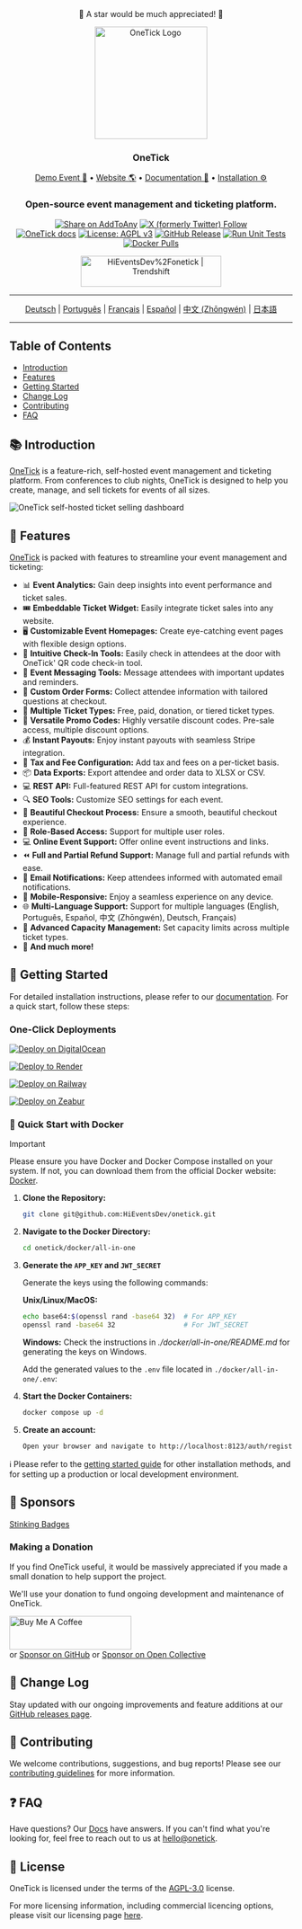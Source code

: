 <div align="center">
 🌟 A star would be much appreciated! 🌟
</div>

<p align="center">
  <img src="https://onetick-public.s3.us-west-1.amazonaws.com/website/onetick-rainbow.png?v=1" alt="OneTick Logo" width="200px">
</p>


<h3 align="center">OneTick</h3>

<p align="center">
<a href="https://demo.onetick/event/1/dog-conf-2030">Demo Event 🌟</a> • <a href="https://onetick?utm_source=gh-readme">Website 🌎</a> • <a href="https://onetick/docs">Documentation 📄</a> • <a href="https://onetick/docs/getting-started?utm_source=gh-readme">Installation ⚙️</a>
</p>

<h3 align="center">
 Open-source event management and ticketing platform.
</h3>

<div align="center">

[![Share on AddToAny](https://img.shields.io/badge/Share%20OneTick-blue)](https://www.addtoany.com/share?linkurl=https://github.com/HiEventsDev/onetick)
[![X (formerly Twitter) Follow](https://img.shields.io/twitter/follow/HiEventsTickets)](https://x.com/HiEventsTickets)
<br/>
[![OneTick docs](https://img.shields.io/badge/docs-onetick-blue)](https://onetick/docs)
[![License: AGPL v3](https://img.shields.io/badge/License-AGPL_v3-blue.svg)](https://github.com/HiEventsDev/OneTick/blob/develop/LICENCE)
[![GitHub Release](https://img.shields.io/github/v/release/HiEventsDev/onetick?include_prereleases)](https://github.com/HiEventsDev/onetick/releases)
[![Run Unit Tests](https://github.com/HiEventsDev/onetick/actions/workflows/unit-tests.yml/badge.svg?event=push)](https://github.com/HiEventsDev/onetick/actions/workflows/unit-tests.yml)
[![Docker Pulls](https://img.shields.io/docker/pulls/daveearley/onetick-all-in-one)](https://hub.docker.com/r/daveearley/onetick-all-in-one)

</div>

<div align="center">
 <a href="https://trendshift.io/repositories/10563" target="_blank"><img src="https://trendshift.io/api/badge/repositories/10563" alt="HiEventsDev%2Fonetick | Trendshift" style="width: 250px; height: 55px;" width="250" height="55"/></a>
</div>

<hr/>
<p align="center" style="text-align: center;">
<a href="README.de.md">Deutsch</a> |
<a href="README.pt.md">Português</a> |
<a href="README.fr.md">Français</a> |
<a href="README.es.md">Español</a> |
<a href="README.zh-cn.md">中文 (Zhōngwén)</a> |
<a href="README.ja.md">日本語</a>
</p>
<hr/>

## Table of Contents

- [Introduction](#-introduction)
- [Features](#-features)
- [Getting Started](#-getting-started)
- [Change Log](#-change-log)
- [Contributing](#-contributing)
- [FAQ](#-faq)

## 📚 Introduction

<a href="https://onetick">OneTick</a> is a feature-rich, self-hosted event management and ticketing platform. From conferences to club nights, 
OneTick is designed to help you create, manage, and sell tickets for events of all sizes.

<img alt="OneTick self-hosted ticket selling dashboard" src="https://onetick-public.s3.us-west-1.amazonaws.com/website/dashboard-screenshot.png"/>

## 🌟 Features

<a href="https://onetick">OneTick</a> is packed with features to streamline your event management and ticketing:

- 📊 **Event Analytics:** Gain deep insights into event performance and ticket sales.
- 🎟 **Embeddable Ticket Widget:** Easily integrate ticket sales into any website.
- 🖥 **Customizable Event Homepages:** Create eye-catching event pages with flexible design options.
- 🔑 **Intuitive Check-In Tools:** Easily check in attendees at the door with OneTick' QR code check-in tool.
- 💬 **Event Messaging Tools:** Message attendees with important updates and reminders.
- 📝 **Custom Order Forms:** Collect attendee information with tailored questions at checkout.
- 🎫 **Multiple Ticket Types:** Free, paid, donation, or tiered ticket types.
- 💸 **Versatile Promo Codes:** Highly versatile discount codes. Pre-sale access, multiple discount options.
- 💰 **Instant Payouts:** Enjoy instant payouts with seamless Stripe integration.
- 🧾 **Tax and Fee Configuration:** Add tax and fees on a per-ticket basis.
- 📦 **Data Exports:** Export attendee and order data to XLSX or CSV.
- 💻 **REST API:** Full-featured REST API for custom integrations.
- 🔍 **SEO Tools:** Customize SEO settings for each event.
- 🛒 **Beautiful Checkout Process:** Ensure a smooth, beautiful checkout experience.
- 🔐 **Role-Based Access:** Support for multiple user roles.
- 💻 **Online Event Support:** Offer online event instructions and links.
- ⏪ **Full and Partial Refund Support:** Manage full and partial refunds with ease.
- 📧 **Email Notifications:** Keep attendees informed with automated email notifications.
- 📱 **Mobile-Responsive:** Enjoy a seamless experience on any device.
- 🌐 **Multi-Language Support:** Support for multiple languages (English, Português, Español, 中文 (Zhōngwén), Deutsch, Français)
- 🔋 **Advanced Capacity Management:** Set capacity limits across multiple ticket types.
- 🎉 **And much more!**

## 🚀 Getting Started

For detailed installation instructions, please refer to our [documentation](https://onetick/docs/getting-started). For
a quick start, follow these steps:

### One-Click Deployments

[![Deploy on DigitalOcean](https://www.deploytodo.com/do-btn-blue.svg)](https://github.com/HiEventsDev/onetick-digitalocean)

[![Deploy to Render](https://render.com/images/deploy-to-render-button.svg)](https://github.com/HiEventsDev/onetick-render.com)

[![Deploy on Railway](https://railway.app/button.svg)](https://railway.app/template/8CGKmu?referralCode=KvSr11)

[![Deploy on Zeabur](https://zeabur.com/button.svg)](https://zeabur.com/templates/8DIRY6)

### 🐳 Quick Start with Docker

> [!IMPORTANT]  
> Please ensure you have Docker and Docker Compose installed on your system. If not, you can download them from the
> official Docker website: [Docker](https://www.docker.com/get-started).

1. **Clone the Repository:**
   ```bash
   git clone git@github.com:HiEventsDev/onetick.git
   ```

2. **Navigate to the Docker Directory:**
   ```bash
   cd onetick/docker/all-in-one
   ```

3. **Generate the `APP_KEY` and `JWT_SECRET`**

   Generate the keys using the following commands:

   **Unix/Linux/MacOS:**
   ```bash
   echo base64:$(openssl rand -base64 32)  # For APP_KEY
   openssl rand -base64 32                 # For JWT_SECRET
   ```
   
   **Windows:**
   Check the instructions in *./docker/all-in-one/README.md* for generating the keys on Windows.

   Add the generated values to the `.env` file located in `./docker/all-in-one/.env`:

4. **Start the Docker Containers:**
   ```bash
   docker compose up -d
   ```
5. **Create an account:**
   ```bash
   Open your browser and navigate to http://localhost:8123/auth/register.
   ```

ℹ️ Please refer to the [getting started guide](https://onetick/docs/getting-started) for other installation methods, and
for setting up a production or local development environment.

## 💜 Sponsors
<a href="https://stinkingbadges.app/?utm_source=onetick-readme">
Stinking Badges
</a>

### Making a Donation

If you find OneTick useful, it would be massively appreciated if you made a small donation to help support the project.

We'll use your donation to fund ongoing development and maintenance of OneTick.

<a href="https://www.buymeacoffee.com/onetick" target="_blank"><img src="https://cdn.buymeacoffee.com/buttons/v2/default-yellow.png" alt="Buy Me A Coffee" style="height: 60px !important;width: 217px !important;" ></a>
<br/>
or
<a href="https://github.com/sponsors/HiEventsDev" target="_blank"> Sponsor on GitHub</a>
or
<a href="https://opencollective.com/onetick" target="_blank"> Sponsor on Open Collective</a>

## 📝 Change Log

Stay updated with our ongoing improvements and feature additions at
our [GitHub releases page](https://github.com/HiEventsDev/onetick/releases).

## 🤝 Contributing

We welcome contributions, suggestions, and bug reports! Please see our [contributing guidelines](CONTRIBUTING.md) for more
information.

## ❓ FAQ

Have questions? Our [Docs](https://onetick/docs) have answers. If you can't find what you're looking for, feel free to
reach out to us at [hello@onetick](mailto:hello@onetick).

## 📜 License

OneTick is licensed under the terms of the [AGPL-3.0](https://github.com/HiEventsDev/onetick/blob/main/LICENCE) license.

For more licensing information, including commercial licencing options, please visit our licensing page [here](https://onetick/licensing).
